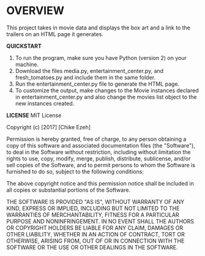 # **OVERVIEW**

This project takes in movie data and displays the box art and a link to the trailers on an HTML page it generates. 

**QUICKSTART**

1. To run the program, make sure you have Python (version 2) on your machine.
2. Download the files media.py, entertainment_center.py, and fresh_tomatoes.py and include them in the same folder.
3. Run the entertainment_center.py file to generate the HTML page.
4. To customize the output, make changes to the Movie instances declared in entertainment_center.py and also change the movies list object to the new instances created.

**LICENSE**
MIT License

Copyright (c) [2017] [Chike Ezeh]

Permission is hereby granted, free of charge, to any person obtaining a copy
of this software and associated documentation files (the "Software"), to deal
in the Software without restriction, including without limitation the rights
to use, copy, modify, merge, publish, distribute, sublicense, and/or sell
copies of the Software, and to permit persons to whom the Software is
furnished to do so, subject to the following conditions:

The above copyright notice and this permission notice shall be included in all
copies or substantial portions of the Software.

THE SOFTWARE IS PROVIDED "AS IS", WITHOUT WARRANTY OF ANY KIND, EXPRESS OR
IMPLIED, INCLUDING BUT NOT LIMITED TO THE WARRANTIES OF MERCHANTABILITY,
FITNESS FOR A PARTICULAR PURPOSE AND NONINFRINGEMENT. IN NO EVENT SHALL THE
AUTHORS OR COPYRIGHT HOLDERS BE LIABLE FOR ANY CLAIM, DAMAGES OR OTHER
LIABILITY, WHETHER IN AN ACTION OF CONTRACT, TORT OR OTHERWISE, ARISING FROM,
OUT OF OR IN CONNECTION WITH THE SOFTWARE OR THE USE OR OTHER DEALINGS IN THE
SOFTWARE.
